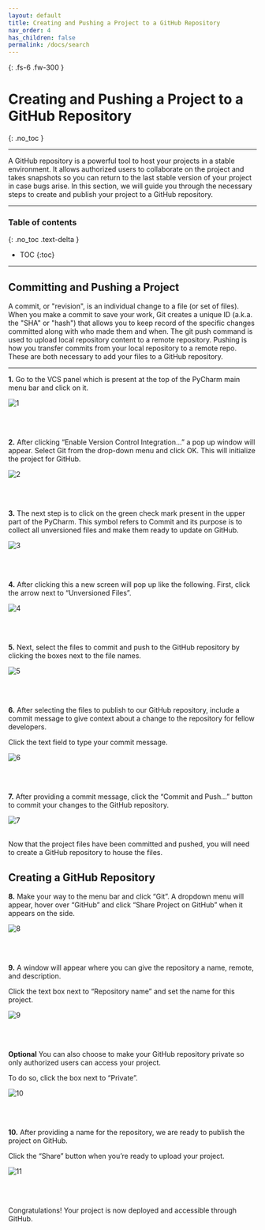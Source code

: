 ```yaml
---
layout: default
title: Creating and Pushing a Project to a GitHub Repository 
nav_order: 4
has_children: false
permalink: /docs/search
---
```


{: .fs-6 .fw-300 }

# Creating and Pushing a Project to a GitHub Repository 
{: .no_toc }

---

A GitHub repository is a powerful tool to host your projects in a stable environment. It allows authorized users to collaborate on the project and takes snapshots so you can return to the last stable version of your project in case bugs arise. In this section, we will guide you through the necessary steps to create and publish your project to a GitHub repository.

---

### Table of contents
{: .no_toc .text-delta }
* TOC
{:toc}

---

## Committing and Pushing a Project

A commit, or "revision", is an individual change to a file (or set of files). When you make a commit to save your work, Git creates a unique ID (a.k.a. the "SHA" or "hash") that allows you to keep record of the specific changes committed along with who made them and when. The git push command is used to upload local repository content to a remote repository. Pushing is how you transfer commits from your local repository to a remote repo. These are both necessary to add your files to a GitHub repository.

---

**1.** Go to the VCS panel which is present at the top of the PyCharm main menu bar and click on it.

![1](https://user-images.githubusercontent.com/18428358/161925375-8f748453-3ccf-4ca6-8cf9-5580b129b6cf.png?raw=true)

<br />
<br />

**2.** After clicking “Enable Version Control Integration…” a pop up window will appear. Select Git from the drop-down menu and click OK. This will initialize the project for GitHub.

![2](https://user-images.githubusercontent.com/18428358/161925623-91d629fc-f983-48c1-b17e-6197cb2dd5e2.png?raw=true)

<br />
<br />

**3.** The next step is to click on the green check mark present in the upper part of the PyCharm. This symbol refers to Commit and its purpose is to collect all unversioned files and make them ready to update on GitHub.

![3](https://user-images.githubusercontent.com/18428358/161925791-ab49ef5f-2793-471b-9ea6-bd0e18e66923.png?raw=true)

<br />
<br />

**4.** After clicking this a new screen will pop up like the following. First, click the arrow next to “Unversioned Files”.

![4](https://user-images.githubusercontent.com/18428358/161926246-77167470-2592-48d2-b564-3d041e285643.png?raw=true)

<br />
<br />

**5.** Next, select the files to commit and push to the GitHub repository by clicking the boxes next to the file names.

![5](https://user-images.githubusercontent.com/18428358/161926429-330f5ad2-92fd-434e-9b37-6e8adb88d980.png?raw=true)

<br />
<br />

**6.** After selecting the files to publish to our GitHub repository, include a commit message to give context about a change to the repository for fellow developers.

Click the text field to type your commit message.

![6](https://user-images.githubusercontent.com/18428358/161926562-2727f9ad-6037-4f2d-a6d1-2f251e67eb29.png?raw=true)

<br />
<br />

**7.** After providing a commit message, click the “Commit and Push…” button to commit your changes to the GitHub repository.

![7](https://user-images.githubusercontent.com/18428358/161926852-6ad97f97-0936-4615-baaa-4f729ef03925.png?raw=true)

<br />
Now that the project files have been committed and pushed, you will need to create a GitHub repository to house the files.
<br />

## Creating a GitHub Repository

**8.** Make your way to the menu bar and click “Git”. A dropdown menu will appear, hover over “GitHub” and click “Share Project on GitHub” when it appears on the side.

![8](https://user-images.githubusercontent.com/18428358/161927434-591a32bb-9764-4b30-954c-458aaae5e1fd.png?raw=true)

<br />
<br />

**9.** A window will appear where you can give the repository a name, remote, and description.

Click the text box next to “Repository name” and set the name for this project.

![9](https://user-images.githubusercontent.com/18428358/161927676-c62bc0c7-c2e7-42fb-b52b-d05a2f235693.png?raw=true)

<br />
<br />

**Optional** You can also choose to make your GitHub repository private so only authorized users can access your project.

To do so, click the box next to “Private”.

![10](https://user-images.githubusercontent.com/18428358/161927782-d94ad57a-af3e-4d59-9826-ac8e237973db.png?raw=true)

<br />
<br />

**10.** After providing a name for the repository, we are ready to publish the project on GitHub.

Click the “Share” button when you’re ready to upload your project.

![11](https://user-images.githubusercontent.com/18428358/161928104-97d2b523-3c45-463e-9416-f71cfea15c45.png?raw=true)

<br />
<br />

Congratulations! Your project is now deployed and accessible through GitHub.









